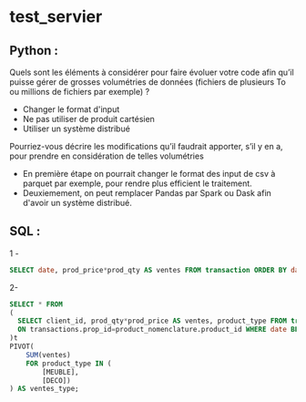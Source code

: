 # test_servier

## Python :

Quels sont les éléments à considérer pour faire évoluer votre code afin qu’il puisse gérer de grosses 
volumétries de données (fichiers de plusieurs To ou millions de fichiers par exemple) ?

- Changer le format d'input
- Ne pas utiliser de produit cartésien
- Utiliser un système distribué

Pourriez-vous décrire les modifications qu’il faudrait apporter, s’il y en a, pour prendre en considération de 
telles volumétries 

- En première étape on pourrait changer le format des input de csv à parquet par exemple, pour rendre plus efficient le traitement.
- Deuxiemement, on peut remplacer Pandas par Spark ou Dask afin d'avoir un système distribué.


## SQL :

1 - 
```sql
SELECT date, prod_price*prod_qty AS ventes FROM transaction ORDER BY date
```
2- 

```sql
SELECT * FROM
(
  SELECT client_id, prod_qty*prod_price AS ventes, product_type FROM transaction JOIN product_nomenclature 
  ON transactions.prop_id=product_nomenclature.product_id WHERE date BETWEEN '2019-01-01' AND '2019-12-31'
)t
PIVOT(
    SUM(ventes)
    FOR product_type IN (
        [MEUBLE], 
        [DECO])
) AS ventes_type;
```

